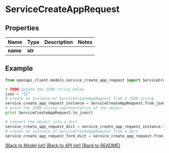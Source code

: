 # ServiceCreateAppRequest


## Properties

Name | Type | Description | Notes
------------ | ------------- | ------------- | -------------
**name** | **str** |  | 

## Example

```python
from openapi_client.models.service_create_app_request import ServiceCreateAppRequest

# TODO update the JSON string below
json = "{}"
# create an instance of ServiceCreateAppRequest from a JSON string
service_create_app_request_instance = ServiceCreateAppRequest.from_json(json)
# print the JSON string representation of the object
print ServiceCreateAppRequest.to_json()

# convert the object into a dict
service_create_app_request_dict = service_create_app_request_instance.to_dict()
# create an instance of ServiceCreateAppRequest from a dict
service_create_app_request_form_dict = service_create_app_request.from_dict(service_create_app_request_dict)
```
[[Back to Model list]](../README.md#documentation-for-models) [[Back to API list]](../README.md#documentation-for-api-endpoints) [[Back to README]](../README.md)


